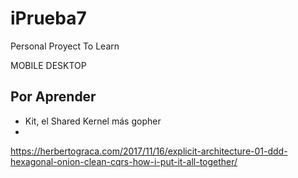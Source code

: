 # iPrueba7
Personal Proyect To Learn

MOBILE
DESKTOP

## Por Aprender

- Kit, el Shared Kernel más gopher
- 



https://herbertograca.com/2017/11/16/explicit-architecture-01-ddd-hexagonal-onion-clean-cqrs-how-i-put-it-all-together/